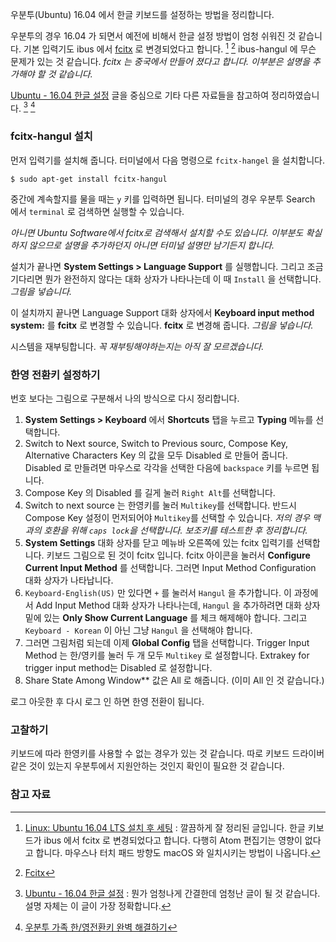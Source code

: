 우분투(Ubuntu) 16.04 에서 한글 키보드를 설정하는 방법을 정리합니다. 

우분투의 경우 16.04 가 되면서 예전에 비해서 한글 설정 방법이 엄청 쉬워진 것 같습니다. 기본 입력기도 ibus 에서 [fcitx](https://fcitx-im.org/wiki/Fcitx) 로 변경되었다고 합니다. [^summaries-389] [^fcitx-im] 
 ibus-hangul 에 무슨 문제가 있는 것 같습니다. _fcitx 는 중국에서 만들어 졌다고 합니다. 이부분은 설명을 추가해야 할 것 같습니다._

[Ubuntu - 16.04 한글 설정](http://hochulshin.com/ubuntu-1604-hangul/) 글을 중심으로 기타 다른 자료들을 참고하여 정리하였습니다. [^hochulshin-hangul] [^kjvvv-6328]

### fcitx-hangul 설치

먼저 입력기를 설치해 줍니다. 터미널에서 다음 명령으로  `fcitx-hangel` 을 설치합니다.

```
$ sudo apt-get install fcitx-hangul
```

중간에 계속할지를 물을 때는 `y` 키를 입력하면 됩니다. 터미널의 경우 우분투 Search 에서 `terminal` 로 검색하면 실행할 수 있습니다.

_아니면 Ubuntu Software에서 fcitx로 검색해서 설치할 수도 있습니다. 이부분도 확실하지 않으므로 설명을 추가하던지 아니면 터미널 설명만 남기든지 합니다._

설치가 끝나면 **System Settings > Language Support** 를 실행합니다. 그리고 조금 기다리면  뭔가 완전하지 않다는 대화 상자가 나타나는데 이 때 `Install` 을 선택합니다. _그림을 넣습니다._

이 설치까지 끝나면 Language Support 대화 상자에서 **Keyboard input method system:** 를 **fcitx** 로 변경할 수 있습니다. **fcitx** 로 변경해 줍니다. _그림을 넣습니다._

시스템을 재부팅합니다. _꼭 재부팅해야하는지는 아직 잘 모르겠습니다._

### 한영 전환키 설정하기

번호 보다는 그림으로 구분해서 나의 방식으로 다시 정리합니다. 

1. **System Settings > Keyboard** 에서 **Shortcuts** 탭을 누르고 **Typing** 메뉴를 선택합니다.
2. Switch to Next source, Switch to Previous sourc, Compose Key, Alternative Characters Key 의 값을 모두 Disabled 로 만들어 줍니다. Disabled 로 만들려면 마우스로 각각을 선택한 다음에 `backspace` 키를 누르면 됩니다.
3. Compose Key 의 Disabled 를 길게 눌러 `Right Alt`를 선택합니다.
4. Switch to next source 는 한영키를 눌러 `Multikey`를 선택합니다. 반드시 Compose Key 설정이 먼저되어야 `Multikey`를 선택할 수 있습니다. _저의 경우 맥과의 호환을 위해 `caps lock`을 선택합니다. 보조키를 테스트한 후 정리합니다._
5. **System Settings** 대화 상자를 닫고 메뉴바 오른쪽에 있는 fcitx 입력기를  선택합니다. 키보드 그림으로 된 것이 fcitx 입니다. fcitx 아이콘을 눌러서 **Configure Current Input Method** 를 선택합니다. 그러면 Input Method Configuration 대화 상자가 나타납니다.
6. `Keyboard-English(US)` 만 있다면 `+` 를 눌러서 `Hangul` 을 추가합니다. 이 과정에서 Add Input Method 대화 상자가 나타나는데, `Hangul` 을 추가하려면 대화 상자 밑에 있는 **Only Show Current Language** 를 체크 해제해야 합니다. 그리고 `Keyboard - Korean` 이 아닌 그냥 `Hangul` 을 선택해야 합니다.
7. 그러면 그림처럼 되는데 이제 **Global Config** 탭을 선택합니다. Trigger Input Method 는 한/영키를 눌러 두 개 모두 `Multikey` 로 설정합니다. Extrakey for trigger input method는 Disabled 로 설정합니다. 
8. Share State Among Window** 값은 All 로 해줍니다. (이미 All 인 것 같습니다.)

로그 아웃한 후 다시 로그 인 하면 한영 전환이 됩니다.

### 고찰하기 

키보드에 따라 한영키를 사용할 수 없는 경우가 있는 것 같습니다. 따로 키보드 드라이버 같은 것이 있는지 우분투에서 지원안하는 것인지 확인이 필요한 것 같습니다.

### 참고 자료

[^summaries-389]: [Linux: Ubuntu 16.04 LTS 설치 후 세팅](http://programmingsummaries.tistory.com/389) : 깔끔하게 잘 정리된 글입니다. 한글 키보드가 ibus 에서 fcitx 로 변경되었다고 합니다. 다행히 Atom 편집기는 영향이 없다고 합니다. 마우스나 터치 패드 방향도 macOS 와 일치시키는 방법이 나옵니다.

[^hochulshin-hangul]: [Ubuntu - 16.04 한글 설정](http://hochulshin.com/ubuntu-1604-hangul/) : 뭔가 엄청나게 간결한데 엄청난 글이 될 것 같습니다. 설명 자체는 이 글이 가장 정확합니다.

[^kjvvv-6328]: [우분투 가족 한/영전환키 완벽 해결하기](https://kjvvv.kr/6328)

[^fcitx-im]: [Fcitx](https://fcitx-im.org/wiki/Fcitx)
